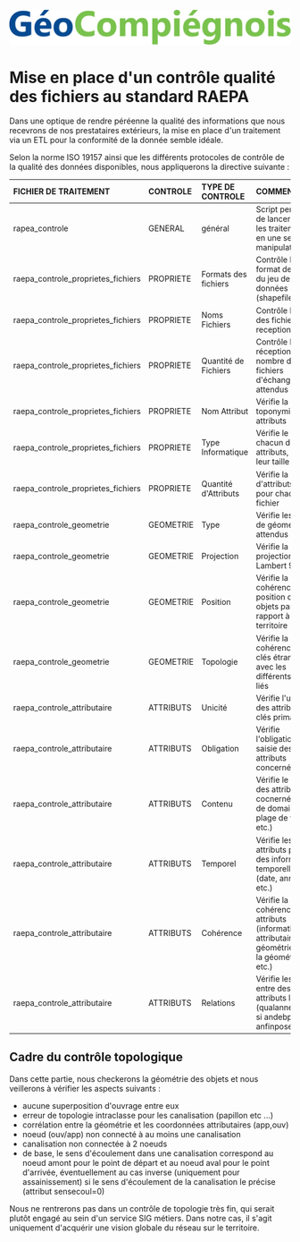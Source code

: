 ![picto](/doc/img/new_logo_geocompiegnois.png )

# Mise en place d'un contrôle qualité des fichiers au standard RAEPA

Dans une optique de rendre péréenne la qualité des informations que nous recevrons de nos prestataires extérieurs, la mise en place d'un traitement via un ETL pour la conformité de la donnée semble idéale.

Selon la norme ISO 19157 ainsi que les différents protocoles de contrôle de la qualité des données disponibles, nous appliquerons la directive suivante :

|FICHIER DE TRAITEMENT|CONTROLE|TYPE DE CONTROLE|COMMENTAIRES|
|:---|:---|:---|:---|
|rapea_controle|GENERAL|général|Script permettant de lancer tous les traitements en une seule manipulation|
|raepa_controle_proprietes_fichiers|PROPRIETE|Formats des fichiers|Contrôle le format de fichier du jeu de données (shapefile)|
|raepa_controle_proprietes_fichiers|PROPRIETE|Noms Fichiers|Contrôle le nom des fichiers receptionnés|
|raepa_controle_proprietes_fichiers|PROPRIETE|Quantité de Fichiers|Contrôle la réception du bon nombre de fichiers d'échanges attendus|
|raepa_controle_proprietes_fichiers|PROPRIETE|Nom Attribut|Vérifie la toponymie des attributs|
|raepa_controle_proprietes_fichiers|PROPRIETE|Type Informatique|Vérifie le type de chacun des attributs, et de leur taille|
|raepa_controle_proprietes_fichiers|PROPRIETE|Quantité d'Attributs|Vérifie la quantité d'attributs reçus pour chaque fichier|
|raepa_controle_geometrie|GEOMETRIE|Type|Vérifie les types de géométrie attendus|
|raepa_controle_geometrie|GEOMETRIE|Projection|Vérifie la projection en Lambert 93|
|raepa_controle_geometrie|GEOMETRIE|Position|Vérifie la cohérence de la position des objets par rapport à notre territoire|
|raepa_controle_geometrie|GEOMETRIE|Topologie|Vérifie la cohérence des clés étrangères avec les différents objets liés|
|raepa_controle_attributaire|ATTRIBUTS|Unicité|Vérifie l'unicité des attributs de clés primaires|
|raepa_controle_attributaire|ATTRIBUTS|Obligation|Vérifie l'obligation de saisie des attributs concernés|
|raepa_controle_attributaire|ATTRIBUTS|Contenu|Vérifie le contenu des attributs cocnernés (liste de domaines, plage de valeurs, etc.)|
|raepa_controle_attributaire|ATTRIBUTS|Temporel|Vérifie les attributs portant des informations temporelles (date, années, etc.)|
|raepa_controle_attributaire|ATTRIBUTS|Cohérence|Vérifie la cohérence des attributs (informations attributaires des géométrie avec la géométrie, etc.)|
|raepa_controle_attributaire|ATTRIBUTS|Relations|Vérifie les liens entre des attributs liés (qualannee saisi si andebpose = anfinpose, etc.)|

## Cadre du contrôle topologique

Dans cette partie, nous checkerons la géométrie des objets et nous veillerons à vérifier les aspects suivants :

* aucune superposition d'ouvrage entre eux
* erreur de topologie intraclasse pour les canalisation (papillon etc ...)
* corrélation entre la géométrie et les coordonnées attributaires (app,ouv)
* noeud (ouv/app) non connecté à au moins une canalisation
* canalisation non connectée à 2 noeuds
* de base, le sens d'écoulement dans une canalisation correspond au noeud amont pour le point de départ et au noeud aval pour le point d'arrivée, éventuellement au cas inverse (uniquement pour assainissement) si le sens d'écoulement de la canalisation le précise (attribut sensecoul=0)

Nous ne rentrerons pas dans un contrôle de topologie très fin, qui serait plutôt engagé au sein d'un service SIG métiers. 
Dans notre cas, il s'agit uniquement d'acquérir une vision globale du réseau sur le territoire.

